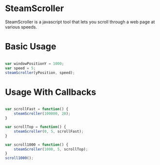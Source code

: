 SteamScroller
=============

SteamScroller is a javascript tool that lets you scroll through a web page at various speeds.

Basic Usage
===========

```javascript

var windowPositionY = 1000;
var speed = 5;
steamScroller(yPosition, speed);

```

Usage With Callbacks
====================

```javascript

var scrollFast = function() {
	steamScroller(100000, 20);
}

var scrollTop = function() {
	steamScroller(0, 5, scrollFast);
}

var scroll1000 = function() {
	steamScroller(1000, 5, scrollTop);
}
scroll1000();
```